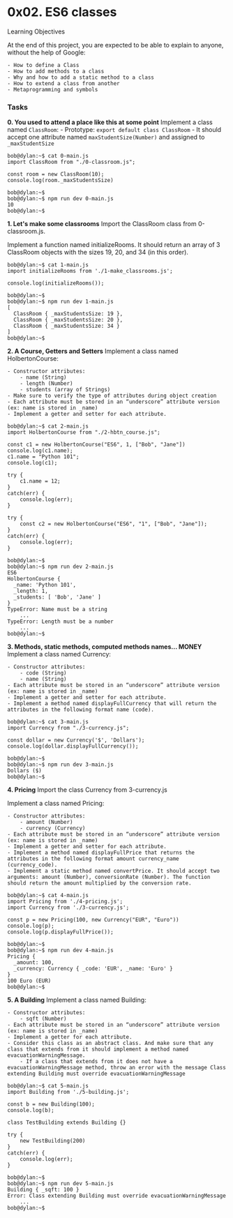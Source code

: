 # 0x02. ES6 classes

Learning Objectives

At the end of this project, you are expected to be able to explain to anyone, without the help of Google:

    - How to define a Class
    - How to add methods to a class
    - Why and how to add a static method to a class
    - How to extend a class from another
    - Metaprogramming and symbols

### Tasks
**0. You used to attend a place like this at some point**
Implement a class named `ClassRoom`:
    - Prototype: `export default class ClassRoom`
    - It should accept one attribute named `maxStudentSize(Number)` and assigned to `_maxStudentSize`
```
bob@dylan:~$ cat 0-main.js
import ClassRoom from "./0-classroom.js";

const room = new ClassRoom(10);
console.log(room._maxStudentsSize)

bob@dylan:~$ 
bob@dylan:~$ npm run dev 0-main.js 
10
bob@dylan:~$
```

**1. Let's make some classrooms**
Import the ClassRoom class from 0-classroom.js.

Implement a function named initializeRooms. It should return an array of 3 ClassRoom objects with the sizes 19, 20, and 34 (in this order).
```
bob@dylan:~$ cat 1-main.js
import initializeRooms from './1-make_classrooms.js';

console.log(initializeRooms());

bob@dylan:~$ 
bob@dylan:~$ npm run dev 1-main.js 
[
  ClassRoom { _maxStudentsSize: 19 },
  ClassRoom { _maxStudentsSize: 20 },
  ClassRoom { _maxStudentsSize: 34 }
]
bob@dylan:~$ 
```

**2. A Course, Getters and Setters**
Implement a class named HolbertonCourse:

    - Constructor attributes:
        - name (String)
        - length (Number)
        - students (array of Strings)
    - Make sure to verify the type of attributes during object creation
    - Each attribute must be stored in an “underscore” attribute version (ex: name is stored in _name)
    - Implement a getter and setter for each attribute.

```
bob@dylan:~$ cat 2-main.js
import HolbertonCourse from "./2-hbtn_course.js";

const c1 = new HolbertonCourse("ES6", 1, ["Bob", "Jane"])
console.log(c1.name);
c1.name = "Python 101";
console.log(c1);

try {
    c1.name = 12;
} 
catch(err) {
    console.log(err);
}

try {
    const c2 = new HolbertonCourse("ES6", "1", ["Bob", "Jane"]);
}
catch(err) {
    console.log(err);
}

bob@dylan:~$ 
bob@dylan:~$ npm run dev 2-main.js 
ES6
HolbertonCourse {
  _name: 'Python 101',
  _length: 1,
  _students: [ 'Bob', 'Jane' ]
}
TypeError: Name must be a string
    ...
TypeError: Length must be a number
    ...
bob@dylan:~$ 
```

**3. Methods, static methods, computed methods names... MONEY**
Implement a class named Currency:

    - Constructor attributes:
        - code (String)
        - name (String)
    - Each attribute must be stored in an “underscore” attribute version (ex: name is stored in _name)
    - Implement a getter and setter for each attribute.
    - Implement a method named displayFullCurrency that will return the attributes in the following format name (code).

```
bob@dylan:~$ cat 3-main.js
import Currency from "./3-currency.js";

const dollar = new Currency('$', 'Dollars');
console.log(dollar.displayFullCurrency());

bob@dylan:~$ 
bob@dylan:~$ npm run dev 3-main.js 
Dollars ($)
bob@dylan:~$ 
```

**4. Pricing**
Import the class Currency from 3-currency.js

Implement a class named Pricing:

    - Constructor attributes:
        - amount (Number)
        - currency (Currency)
    - Each attribute must be stored in an “underscore” attribute version (ex: name is stored in _name)
    - Implement a getter and setter for each attribute.
    - Implement a method named displayFullPrice that returns the attributes in the following format amount currency_name (currency_code).
    - Implement a static method named convertPrice. It should accept two arguments: amount (Number), conversionRate (Number). The function should return the amount multiplied by the conversion rate.

```
bob@dylan:~$ cat 4-main.js
import Pricing from './4-pricing.js';
import Currency from './3-currency.js';

const p = new Pricing(100, new Currency("EUR", "Euro"))
console.log(p);
console.log(p.displayFullPrice());

bob@dylan:~$ 
bob@dylan:~$ npm run dev 4-main.js 
Pricing {
  _amount: 100,
  _currency: Currency { _code: 'EUR', _name: 'Euro' }
}
100 Euro (EUR)
bob@dylan:~$ 
```

**5. A Building**
Implement a class named Building:

    - Constructor attributes:
        - sqft (Number)
    - Each attribute must be stored in an “underscore” attribute version (ex: name is stored in _name)
    - Implement a getter for each attribute.
    - Consider this class as an abstract class. And make sure that any class that extends from it should implement a method named evacuationWarningMessage.
        - If a class that extends from it does not have a evacuationWarningMessage method, throw an error with the message Class extending Building must override evacuationWarningMessage

```
bob@dylan:~$ cat 5-main.js
import Building from './5-building.js';

const b = new Building(100);
console.log(b);

class TestBuilding extends Building {}

try {
    new TestBuilding(200)
}
catch(err) {
    console.log(err);
}

bob@dylan:~$ 
bob@dylan:~$ npm run dev 5-main.js 
Building { _sqft: 100 }
Error: Class extending Building must override evacuationWarningMessage
    ...
bob@dylan:~$ 
```
